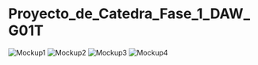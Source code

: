 # Proyecto_de_Catedra_Fase_1_DAW_G01T
![Mockup1](https://github.com/user-attachments/assets/b63e0b19-6e44-47f5-b2b3-e1d3678edc6e)
![Mockup2](https://github.com/user-attachments/assets/357bcff8-121b-4203-9109-1bf3d2f6f6b9)
![Mockup3](https://github.com/user-attachments/assets/5b4026f2-434a-4091-bf11-fdea60a6ef33)
![Mockup4](https://github.com/user-attachments/assets/153bea47-dcbd-419b-a027-d595ee012985)
